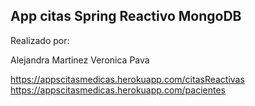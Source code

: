 ## App citas Spring Reactivo MongoDB

Realizado por: 

Alejandra Martinez
Veronica Pava 


https://appscitasmedicas.herokuapp.com/citasReactivas
https://appscitasmedicas.herokuapp.com/pacientes

